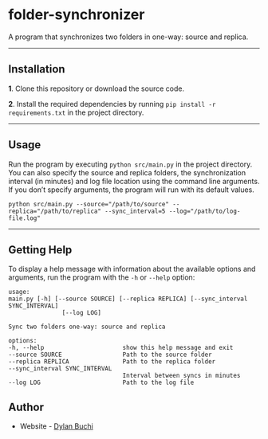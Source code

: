 # folder-synchronizer

A program that synchronizes two folders in one-way: source and replica.


-------


## Installation

**1**. Clone this repository or download the source code.

**2**. Install the required dependencies by running `pip install -r requirements.txt` in the project directory.

---
## Usage

Run the program by executing `python src/main.py` in the project directory. You can also specify the source and replica folders, the synchronization interval (in minutes) and log file location using the command line arguments. If you don’t specify arguments, the program will run with its default values.

```
python src/main.py --source="/path/to/source" --replica="/path/to/replica" --sync_interval=5 --log="/path/to/log-file.log"

```

---

## Getting Help

To display a help message with information about the available options and arguments, run the program with the `-h` or `--help` option:

```
usage: 
main.py [-h] [--source SOURCE] [--replica REPLICA] [--sync_interval SYNC_INTERVAL]
               [--log LOG]

Sync two folders one-way: source and replica

options:
-h, --help                      show this help message and exit
--source SOURCE                 Path to the source folder
--replica REPLICA               Path to the replica folder
--sync_interval SYNC_INTERVAL
                                Interval between syncs in minutes
--log LOG                       Path to the log file
```

## Author

- Website - [Dylan Buchi](https://dylanbuchi.com/)